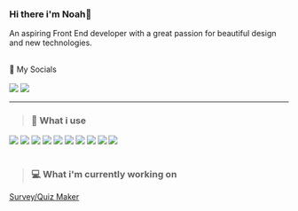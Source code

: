 ### Hi there i'm Noah👋
An aspiring Front End developer with a great passion for beautiful design and new technologies.

<p>
  <br>📱 My Socials<br><br/>
  <a href="https://discord.com/users/362662241939619842"><img src="https://img.shields.io/badge/-NoahL-5865f2?style=for-the-badge&logo=discord&logoColor=white" /></a>
   <a href="https://www.linkedin.com/in/noah-lissner-380b21168/" target="_blank"><img src="https://img.shields.io/badge/-LINKEDIN-0a66c2?style=for-the-badge&logo=linkedin&logoColor=white" /></a>
</p>

***

> ### 🔨 What i use
![](https://img.shields.io/badge/-HTML-e34f26?style=flat-square&logo=html5&logoColor=white)
![](https://img.shields.io/badge/-CSS-1572b6?style=flat-square&logo=css3&logoColor=white)
![](https://img.shields.io/badge/-Tailwind_CSS-06b6d4?style=flat-square&logo=tailwindcss&logoColor=white)
![](https://img.shields.io/badge/-Javascript-f7df1e?style=flat-square&logo=javascript&logoColor=black)
![](https://img.shields.io/badge/-React-45b8d8?style=flat-square&logo=react&logoColor=white)
![](https://img.shields.io/badge/-Next.js-000000?style=flat-square&logo=nextdotjs&logoColor=white)
![](https://img.shields.io/badge/-VS_Code-007acc?style=flat-square&logo=visualstudiocode&logoColor=white)
![](https://img.shields.io/badge/-Node.js-339933?style=flat-square&logo=nodedotjs&logoColor=white)
![](https://img.shields.io/badge/-Express-000000?style=flat-square&logo=express&logoColor=white)
![](https://img.shields.io/badge/-MongoDB-47A248?style=flat-square&logo=mongodb&logoColor=white)
<br>
<br>
> ### 💻 What i'm currently working on
<p><a href="https://github.com/noahlissner/survey-app">Survey/Quiz Maker</a>
